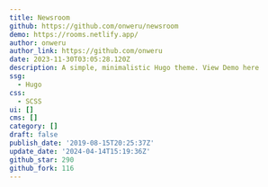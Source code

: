 ```yaml
---
title: Newsroom
github: https://github.com/onweru/newsroom
demo: https://rooms.netlify.app/
author: onweru
author_link: https://github.com/onweru
date: 2023-11-30T03:05:28.120Z
description: A simple, minimalistic Hugo theme. View Demo here
ssg:
  - Hugo
css:
  - SCSS
ui: []
cms: []
category: []
draft: false
publish_date: '2019-08-15T20:25:37Z'
update_date: '2024-04-14T15:19:36Z'
github_star: 290
github_fork: 116
---
```

